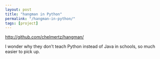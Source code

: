 ```yaml
---
layout: post
title: "hangman in Python"
permalink: "/hangman-in-python/"
tags: [project]
---
```


<a href="http://github.com/chelmertz/hangman/">http://github.com/chelmertz/hangman/</a>

I wonder why they don’t teach Python instead of Java in schools, so much easier to pick up.
